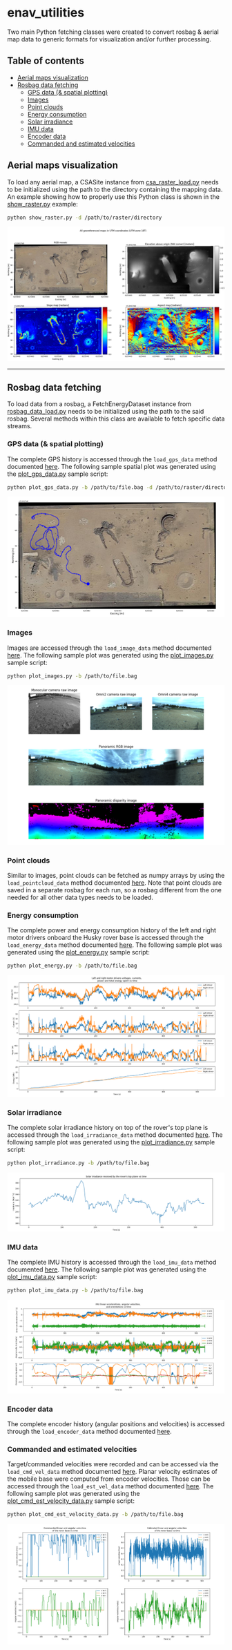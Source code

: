 # enav_utilities <!-- omit in toc -->

Two main Python fetching classes were created to convert rosbag & aerial map data to generic formats for visualization and/or further processing.

## Table of contents <!-- omit in toc -->
- [Aerial maps visualization](#aerial-maps-visualization)
- [Rosbag data fetching](#rosbag-data-fetching)
  - [GPS data (& spatial plotting)](#gps-data--spatial-plotting)
  - [Images](#images)
  - [Point clouds](#point-clouds)
  - [Energy consumption](#energy-consumption)
  - [Solar irradiance](#solar-irradiance)
  - [IMU data](#imu-data)
  - [Encoder data](#encoder-data)
  - [Commanded and estimated velocities](#commanded-and-estimated-velocities)

## Aerial maps visualization

To load any aerial map, a CSASite instance from [csa_raster_load.py](csa_raster_load.py) needs to be initialized using the path to the directory containing the mapping data. An example showing how to properly use this Python class is shown in the [show_raster.py](sample_scripts/show_raster.py) example:

```sh
python show_raster.py -d /path/to/raster/directory
```

![aerial_maps](sample_outputs/aerial_maps_sample.png)

---

## Rosbag data fetching

To load data from a rosbag, a FetchEnergyDataset instance from [rosbag_data_load.py](rosbag_data_load.py) needs to be initialized using the path to the said rosbag. Several methods within this class are available to fetch specific data streams.

### GPS data (& spatial plotting)

The complete GPS history is accessed through the `load_gps_data` method documented [here](rosbag_data_load.py#L605). The following sample spatial plot was generated using the [plot_gps_data.py](sample_scripts/plot_gps_data.py) sample script:

```sh
python plot_gps_data.py -b /path/to/file.bag -d /path/to/raster/directory
```

![gps](sample_outputs/gps_data_sample.png)

### Images

Images are accessed through the `load_image_data` method documented [here](rosbag_data_load.py#L486). The following sample plot was generated using the [plot_images.py](sample_scripts/plot_images.py) sample script:

```sh
python plot_images.py -b /path/to/file.bag
```

![image](sample_outputs/image_sample.png)

### Point clouds

Similar to images, point clouds can be fetched as numpy arrays by using the `load_pointcloud_data` method documented [here](rosbag_data_load.py#L413). Note that point clouds are saved in a separate rosbag for each run, so a rosbag different from the one needed for all other data types needs to be loaded.

### Energy consumption

The complete power and energy consumption history of the left and right motor drivers onboard the Husky rover base is accessed through the `load_energy_data` method documented [here](rosbag_data_load.py#L270). The following sample plot was generated using the [plot_energy.py](sample_scripts/plot_energy.py) sample script:

```sh
python plot_energy.py -b /path/to/file.bag
```

![energy_power](sample_outputs/energy_power_sample.png)

### Solar irradiance

The complete solar irradiance history on top of the rover's top plane is accessed through the `load_irradiance_data` method documented [here](rosbag_data_load.py#L222). The following sample plot was generated using the [plot_irradiance.py](sample_scripts/plot_irradiance.py) sample script:

```sh
python plot_irradiance.py -b /path/to/file.bag
```

![irradiance](sample_outputs/irradiance_sample.png)

### IMU data

The complete IMU history is accessed through the `load_imu_data` method documented [here](rosbag_data_load.py#L347). The following sample plot was generated using the [plot_imu_data.py](sample_scripts/plot_imu_data.py) sample script:

```sh
python plot_imu_data.py -b /path/to/file.bag
```

![imu_data](sample_outputs/imu_data_sample.png)

### Encoder data

The complete encoder history (angular positions and velocities) is accessed through the `load_encoder_data` method documented [here](rosbag_data_load.py#L167).

### Commanded and estimated velocities

Target/commanded velocities were recorded and can be accessed via the `load_cmd_vel_data` method documented [here](rosbag_data_load.py#L53). Planar velocity estimates of the mobile base were computed from encoder velocities. Those can be accessed through the `load_est_vel_data` method documented [here](rosbag_data_load.py#L110). The following sample plot was generated using the [plot_cmd_est_velocity_data.py](sample_scripts/plot_cmd_est_velocity_data.py) sample script:

```sh
python plot_cmd_est_velocity_data.py -b /path/to/file.bag
```

![cmd_est_vel_data](sample_outputs/cmd_est_vel_data.png)
